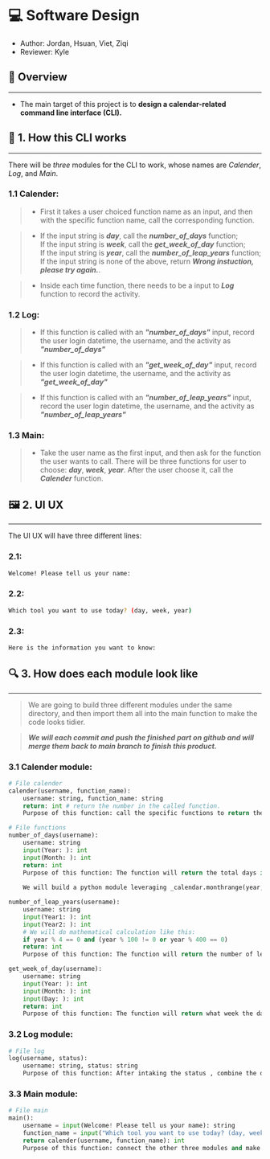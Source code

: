 # 💻 Software Design

- Author: Jordan, Hsuan, Viet, Ziqi
- Reviewer: Kyle

## 🎯 Overview

---

- The main target of this project is to **design a calendar-related command line interface (CLI).**

## 📗 1. How this CLI works

---
There will be *three* modules for the CLI to work, whose names are *Calender*, *Log*, and *Main*.  

### 1.1 Calender:

>- First it takes a user choiced function name as an input, and then with the specific function name, call the corresponding function.

>- If the input string is ***day***, call the ***number_of_days*** function;  
If the input string is ***week***, call the ***get_week_of_day*** function;  
If the input string is ***year***, call the ***number_of_leap_years*** function;  
If the input string is none of the above, return ***Wrong instuction, please try again.***.

>- Inside each time function, there needs to be a input to ***Log*** function to record the activity.


### 1.2 Log:

>- If this function is called with an ***"number_of_days"*** input, record the user login datetime, the username, and the activity as ***"number_of_days"***

>- If this function is called with an ***"get_week_of_day"*** input, record the user login datetime, the username, and the activity as ***"get_week_of_day"***

>- If this function is called with an ***"number_of_leap_years"*** input, record the user login datetime, the username, and the activity as ***"number_of_leap_years"***


### 1.3 Main:  

>- Take the user name as the first input, and then ask for the function the user wants to call. There will be three functions for user to choose: ***day***, ***week***, ***year***. After the user choose it, call the ***Calender*** function.


## 🖼️ 2. UI UX

---
The UI UX will have three different lines:

### 2.1:
```bash
Welcome! Please tell us your name:
```

### 2.2:
```bash
Which tool you want to use today? (day, week, year)
```

### 2.3:
```bash
Here is the information you want to know: 

```

## 🔍 3. How does each module look like

---
    
>We are going to build three different modules under the same directory, and then import them all into the main function to make the code looks tidier.

>**_We will each commit and push the finished part on github and will merge them back to main branch to finish this product._**

### 3.1 Calender module:   

```python
# File calender
calender(username, function_name):
    username: string, function_name: string
    return: int # return the number in the called function.
    Purpose of this function: call the specific functions to return the value that user wants.

# File functions
number_of_days(username):
    username: string
    input(Year: ): int
    input(Month: ): int
    return: int
    Purpose of this function: The function will return the total days in a specific month of the year. 
    
    We will build a python module leveraging _calendar.monthrange(year, month)_ to accomplish this requirement.

number_of_leap_years(username):
    username: string
    input(Year1: ): int
    input(Year2: ): int
    # We will do mathematical calculation like this:
    if year % 4 == 0 and (year % 100 != 0 or year % 400 == 0)
    return: int
    Purpose of this function: The function will return the number of leap years between year1, and year2, including year1 and year2 if there are also leap years.

get_week_of_day(username):
    username: string
    input(Year: ): int
    input(Month: ): int
    input(Day: ): int
    return: int
    Purpose of this function: The function will return what week the date is with the year. E.g., 01/08/2023 is week-2 of 2023, so the function will return 2.
```

### 3.2 Log module:

```python
# File log
log(username, status):
    username: string, status: string
    Purpose of this function: After intaking the status , combine the datetime, user's name, and activities into a string, and then open the log file and write them in.
```

### 3.3 Main module:

```python
# File main
main():
    username = input(Welcome! Please tell us your name): string
    function_name = input("Which tool you want to use today? (day, week, year)"): string
    return calender(username, function_name): int
    Purpose of this function: connect the other three modules and make this project work.
```